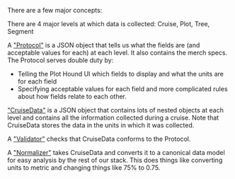 There are a few major concepts:

There are 4 major levels at which data is collected: Cruise, Plot, Tree, Segment

A ["Protocol"](protocol.md) is a JSON object that tells us what the fields are
(and acceptable values for each) at each level. It also contains the merch specs.
The Protocol serves double duty by:

 * Telling the Plot Hound UI which fields to display and what the units are for each field
 * Specifying acceptable values for each field and more complicated rules about how fields relate to each other.

["CruiseData"](cruise-data.md) is a JSON object that contains lots of nested 
objects at each level and contains all the information collected during a cruise.
Note that CruiseData stores the data in the units in which it was collected.

A ["Validator"](validator.md) checks that CruiseData conforms to the Protocol.

A ["Normalizer"](normalizer.md) takes CruiseData and converts it to a canonical
data model for easy analysis by the rest of our stack.  This does things like
converting units to metric and changing things like 75% to 0.75.
